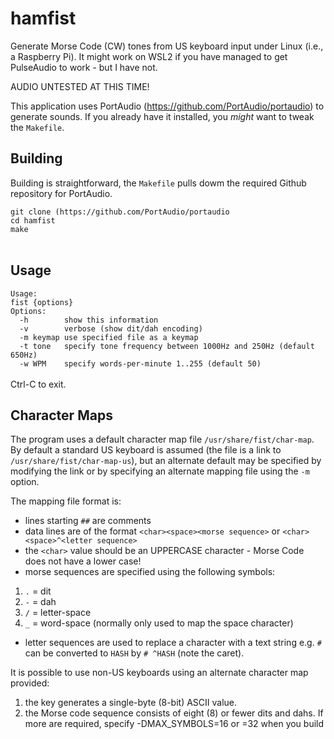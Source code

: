 # hamfist
Generate Morse Code (CW) tones from US keyboard input under Linux (i.e., a Raspberry Pi). It might work on WSL2 if you have managed to get PulseAudio to work - but I have not.

AUDIO UNTESTED AT THIS TIME!

This application uses PortAudio (https://github.com/PortAudio/portaudio) to generate sounds. If you already have it installed, you <i>might</i> want to tweak the `Makefile`.

## Building
Building is straightforward, the `Makefile` pulls dowm the required Github repository for PortAudio.

`git clone (https://github.com/PortAudio/portaudio`<br>
`cd hamfist`<br>
`make`<br>
<br>

## Usage
`Usage:`<br>
`fist {options}`<br>
`Options:`<br>
`  -h        show this information`<br>
`  -v        verbose (show dit/dah encoding)`<br>
`  -m keymap use specified file as a keymap`<br>
`  -t tone   specify tone frequency between 1000Hz and 250Hz (default 650Hz)`<br>
`  -w WPM    specify words-per-minute 1..255 (default 50)`<br>
<br>
Ctrl-C to exit.

## Character Maps
The program uses a default character map file `/usr/share/fist/char-map`. By default a standard US keyboard is assumed (the file is a link to `/usr/share/fist/char-map-us`), but an alternate default may be specified by modifying the link or by specifying an alternate mapping file using the `-m` option.

The mapping file format is:
- lines starting `##` are comments
- data lines are of the format `<char><space><morse sequence>` or `<char><space>^<letter sequence>`
- the `<char>` value should be an UPPERCASE character - Morse Code does not have a lower case!
- morse sequences are specified using the following symbols:
1. `.` = dit
2. `-` = dah
3. `/` = letter-space
4. `_` = word-space (normally only used to map the space character)
- letter sequences are used to replace a character with a text string e.g. `#` can be converted to `HASH` by `# ^HASH` (note the caret).

It is possible to use non-US keyboards using an alternate character map provided:
1. the key generates a single-byte (8-bit) ASCII value.
2. the Morse code sequence consists of eight (8) or fewer dits and dahs. If more are required, specify -DMAX_SYMBOLS=16 or =32 when you build

